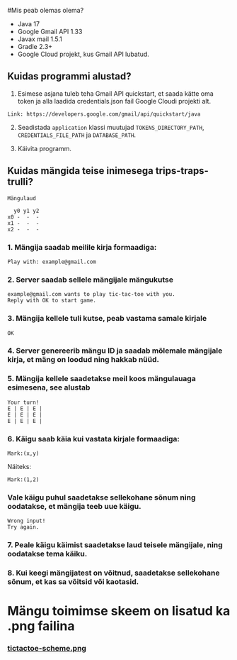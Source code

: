 
#Mis peab olemas olema?
* Java 17
* Google Gmail API 1.33
* Javax mail 1.5.1
* Gradle 2.3+
* Google Cloud projekt, kus Gmail API lubatud.

## Kuidas programmi alustad?

1. Esimese asjana tuleb teha Gmail API quickstart, et saada kätte oma token ja alla laadida credentials.json fail Google Cloudi projekti alt.
```
Link: https://developers.google.com/gmail/api/quickstart/java
```

2. Seadistada `application` klassi muutujad `TOKENS_DIRECTORY_PATH`, `CREDENTIALS_FILE_PATH` ja `DATABASE_PATH`.


3. Käivita programm.

## Kuidas mängida teise inimesega trips-traps-trulli?

```
Mängulaud
    
  y0 y1 y2
x0 -  -  -
x1 -  -  -
x2 -  -  -
```

### 1. Mängija saadab meilile kirja formaadiga:
```
Play with: example@gmail.com
```

### 2. Server saadab sellele mängijale mängukutse

```
example@gmail.com wants to play tic-tac-toe with you.
Reply with OK to start game.
```

### 3. Mängija kellele tuli kutse, peab vastama samale kirjale
``
OK
``

### 4. Server genereerib mängu ID ja saadab mõlemale mängijale kirja, et mäng on loodud ning hakkab nüüd.

### 5. Mängija kellele saadetakse meil koos mängulauaga esimesena, see alustab
```
Your turn!
E | E | E |
E | E | E |
E | E | E |
```

### 6. Käigu saab käia kui vastata kirjale formaadiga: 
```
Mark:(x,y)
```
Näiteks:
```
Mark:(1,2)
```
### Vale käigu puhul saadetakse sellekohane sõnum ning oodatakse, et mängija teeb uue käigu.
```
Wrong input!
Try again.
```

### 7. Peale käigu käimist saadetakse laud teisele mängijale, ning oodatakse tema käiku.

### 8. Kui keegi mängijatest on võitnud, saadetakse sellekohane sõnum, et kas sa võitsid või kaotasid.

# Mängu toimimse skeem on lisatud ka .png failina
### <a href="https://github.com/rreintal/tic-tac-toe/blob/master/scheme/tictactoe-scheme.png">tictactoe-scheme.png</a>

